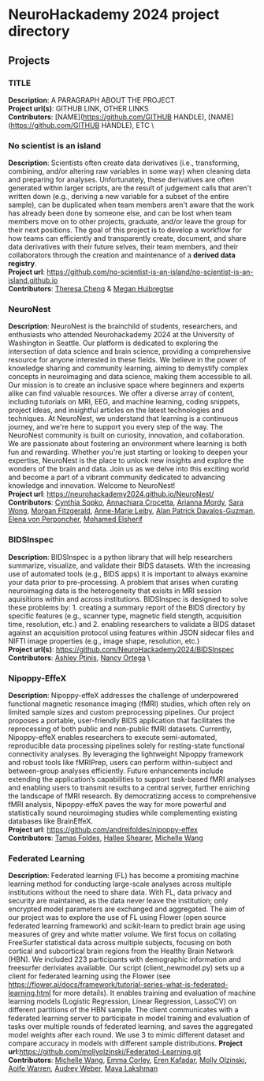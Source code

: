 # NeuroHackademy 2024 project directory

## Projects

### TITLE
**Description**: A PARAGRAPH ABOUT THE PROJECT \
**Project url(s)**: GITHUB LINK, OTHER LINKS \
**Contributors**: [NAME](https://github.com/GITHUB HANDLE), [NAME](https://github.com/GITHUB HANDLE), ETC \

### No scientist is an island
**Description**: Scientists often create data derivatives (i.e., transforming, combining, and/or altering raw variables in some way) when cleaning data and preparing for analyses. Unfortunately, these derivatives are often generated within larger scripts, are the result of judgement calls that aren't written down (e.g., deriving a new variable for a subset of the entire sample), can be duplicated when team members aren't aware that the work has already been done by someone else, and can be lost when team members move on to other projects, graduate, and/or leave the group for their next positions. The goal of this project is to develop a workflow for how teams can efficiently and transparently create, document, and share data derivatives with their future selves, their team members, and their collaborators through the creation and maintenance of a **derived data registry**.   \
**Project url**: https://github.com/no-scientist-is-an-island/no-scientist-is-an-island.github.io  \
**Contributors**: [Theresa Cheng](https://github.com/theresacheng) & [Megan Huibregtse](https://github.com/meganhuibregtse)  

### NeuroNest
**Description**: NeuroNest is the brainchild of students, researchers, and enthusiasts who attended Neurohackademy 2024 at the University of Washington in Seattle. Our platform is dedicated to exploring the intersection of data science and brain science, providing a comprehensive resource for anyone interested in these fields. We believe in the power of knowledge sharing and community learning, aiming to demystify complex concepts in neuroimaging and data science, making them accessible to all. Our mission is to create an inclusive space where beginners and experts alike can find valuable resources. We offer a diverse array of content, including tutorials on MRI, EEG, and machine learning, coding snippets, project ideas, and insightful articles on the latest technologies and techniques. At NeuroNest, we understand that learning is a continuous journey, and we're here to support you every step of the way. The NeuroNest community is built on curiosity, innovation, and collaboration. We are passionate about fostering an environment where learning is both fun and rewarding. Whether you're just starting or looking to deepen your expertise, NeuroNest is the place to unlock new insights and explore the wonders of the brain and data. Join us as we delve into this exciting world and become a part of a vibrant community dedicated to advancing knowledge and innovation. Welcome to NeuroNest! \
**Project url**: https://neurohackademy2024.github.io/NeuroNest/ \
**Contributors**: [Cynthia Sopko](https://github.com/sopkoc), [Annachiara Crocetta](https://github.com/annachiaraX), [Arianna Mordy](https://github.com/arianna-mordy), [Sara Wong](https://github.com/smwong4), [Morgan Fitzgerald](https://github.com/morganfitzgerald), [Anne-Marie Leiby](https://github.com/annemarieleiby), [Alan Patrick Davalos-Guzman](https.github.com/alanpdav), [Elena von Perponcher](https://github.com/perponcher), [Mohamed Elsherif](https://github.com/drmohamedelsherif)

### BIDSInspec
**Description**: BIDSInspec is a python library that will help researchers summarize, visualize, and validate their BIDS datasets. With the increasing use of automated tools (e.g., BIDS apps) it is important to always examine your data prior to pre-processing. A problem that arises when curating neuroimaging data is the heterogeneity that exisits in MRI session aquisitions within and across institutions. BIDSInspec is designed to solve these problems by: 1. creating a summary report of the BIDS directory by specific features (e.g., scanner type, magnetic field stength, acquisition time, resolution, etc.) and 2. enabling researchers to validate a BIDS dataset against an acquisition protocol using features within JSON sidecar files and NIFTI image properties (e.g., image shape, resolution, etc.)\
**Project url(s)**: https://github.com/NeuroHackademy2024/BIDSInspec \
**Contributors**: [Ashley Ptinis](https://github.com/aptinis), [Nancy Ortega](https://github.com/neortega25) \

### Nipoppy-EffeX
**Description**: Nipoppy-effeX addresses the challenge of underpowered functional magnetic resonance imaging (fMRI) studies, which often rely on limited sample sizes and custom preprocessing pipelines. Our project proposes a portable, user-friendly BIDS application that facilitates the reprocessing of both public and non-public fMRI datasets. Currently, Nipoppy-effeX enables researchers to execute semi-automated, reproducible data processing pipelines solely for resting-state functional connectivity analyses. By leveraging the lightweight Nipoppy framework and robust tools like fMRIPrep, users can perform within-subject and between-group analyses efficiently. Future enhancements include extending the application’s capabilities to support task-based fMRI analyses and enabling users to transmit results to a central server, further enriching the landscape of fMRI research. By democratizing access to comprehensive fMRI analysis, Nipoppy-effeX paves the way for more powerful and statistically sound neuroimaging studies while complementing existing databases like BrainEffeX. \
**Project url**: https://github.com/andreifoldes/nipoppy-effex \
**Contributors**: [Tamas Foldes](https://github.com/andreifoldes), [Hallee Shearer](https://github.com/halleeshearer), [Michelle Wang](https://github.com/michellewang)


### Federated Learning 
**Description**: Federated learning (FL) has become a promising machine learning method for conducting large-scale analyses across multiple institutions without the need to share data. With FL, data privacy and security are maintained, as the data never leave the institution; only encrypted model parameters are exchanged and aggregated. The aim of our project was to explore the use of FL using Flower (open source federated learning framework) and scikit-learn to predict brain age using measures of grey and white matter volume. We first focus on collating FreeSurfer statistical data across multiple subjects, focusing on both cortical and subcortical brain regions from the Healthy Brain Network (HBN). We included 223 participants with demographic information and freesurfer deriviates available. Our script (client_newmodel.py) sets up a client for federated learning using the Flower (see https://flower.ai/docs/framework/tutorial-series-what-is-federated-learning.html for more details). It enables training and evaluation of machine learning models (Logistic Regression, Linear Regression, LassoCV) on different partitions of the HBN sample. The client communicates with a federated learning server to participate in model training and evaluation of tasks over multiple rounds of federated learning, and saves the aggregated model weights after each round. We use 3 to mimic different dataset and compare accuracy in models with different sample distributions. 
**Project url**:https://github.com/mollyolzinski/Federated-Learning.git \
**Contributors**: [Michelle Wang](https://github.com/michellewang), [Emma Corley](https://github.com/emmajanecorley), [Eren Kafadar](https://github.com/kafadare), [Molly Olzinski](https://github.com/mollyolzinski), [Aoife Warren](https://github.com/AoifeWarren), [Audrey Weber](https://github.com/aweber7), [Maya Lakshman](https://github.com/mayalakshman) 

